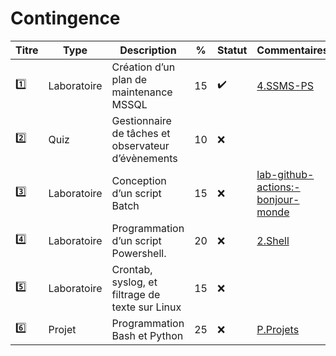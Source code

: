 # Contingence

| Titre | Type        | Description                                         | % | Statut           | Commentaires            |
|-------|-------------|-----------------------------------------------------|---|------------------|-------------------------|
| :one: | Laboratoire | Création d’un plan de maintenance MSSQL             | 15|:heavy_check_mark:|[4.SSMS-PS](../4.SSMS-PS)|
| :two: | Quiz        | Gestionnaire de tâches et observateur d’évènements  | 10|:x:               |                         |
|:three:| Laboratoire | Conception d’un script Batch                        | 15|:x:               |[lab-github-actions:-bonjour-monde](https://lab.github.com/CollegeBoreal/lab-github-actions:-bonjour-monde)|
|:four: | Laboratoire | Programmation d’un script Powershell.               | 20|:x:               |[2.Shell](../2.Shell)    |
|:five: | Laboratoire | Crontab, syslog, et filtrage de texte sur Linux     | 15|:x:               |                         |
|:six:  | Projet      | Programmation Bash et Python                        | 25|:x:               |[P.Projets](../P.Projets)|
